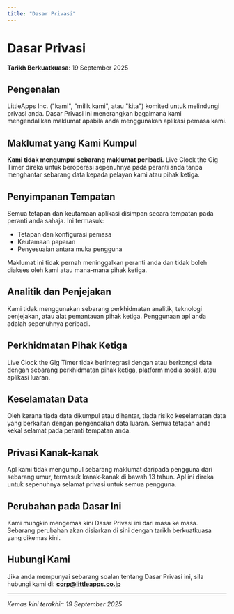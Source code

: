 ```yaml
---
title: "Dasar Privasi"
---
```


# Dasar Privasi

**Tarikh Berkuatkuasa**: 19 September 2025

## Pengenalan

LittleApps Inc. ("kami", "milik kami", atau "kita") komited untuk melindungi privasi anda. Dasar Privasi ini menerangkan bagaimana kami mengendalikan maklumat apabila anda menggunakan aplikasi pemasa kami.

## Maklumat yang Kami Kumpul

**Kami tidak mengumpul sebarang maklumat peribadi.** Live Clock the Gig Timer direka untuk beroperasi sepenuhnya pada peranti anda tanpa menghantar sebarang data kepada pelayan kami atau pihak ketiga.

## Penyimpanan Tempatan

Semua tetapan dan keutamaan aplikasi disimpan secara tempatan pada peranti anda sahaja. Ini termasuk:
- Tetapan dan konfigurasi pemasa
- Keutamaan paparan
- Penyesuaian antara muka pengguna

Maklumat ini tidak pernah meninggalkan peranti anda dan tidak boleh diakses oleh kami atau mana-mana pihak ketiga.

## Analitik dan Penjejakan

Kami tidak menggunakan sebarang perkhidmatan analitik, teknologi penjejakan, atau alat pemantauan pihak ketiga. Penggunaan apl anda adalah sepenuhnya peribadi.

## Perkhidmatan Pihak Ketiga

Live Clock the Gig Timer tidak berintegrasi dengan atau berkongsi data dengan sebarang perkhidmatan pihak ketiga, platform media sosial, atau aplikasi luaran.

## Keselamatan Data

Oleh kerana tiada data dikumpul atau dihantar, tiada risiko keselamatan data yang berkaitan dengan pengendalian data luaran. Semua tetapan anda kekal selamat pada peranti tempatan anda.

## Privasi Kanak-kanak

Apl kami tidak mengumpul sebarang maklumat daripada pengguna dari sebarang umur, termasuk kanak-kanak di bawah 13 tahun. Apl ini direka untuk sepenuhnya selamat privasi untuk semua pengguna.

## Perubahan pada Dasar Ini

Kami mungkin mengemas kini Dasar Privasi ini dari masa ke masa. Sebarang perubahan akan disiarkan di sini dengan tarikh berkuatkuasa yang dikemas kini.

## Hubungi Kami

Jika anda mempunyai sebarang soalan tentang Dasar Privasi ini, sila hubungi kami di:
**corp@littleapps.co.jp**

---

*Kemas kini terakhir: 19 September 2025*